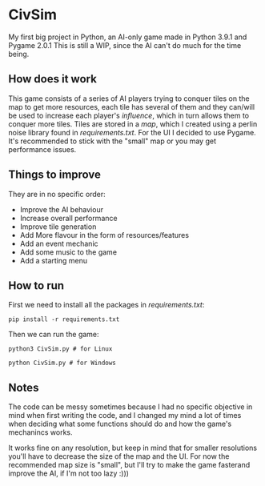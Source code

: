 # CivSim
My first big project in Python, an AI-only game made in Python 3.9.1 and Pygame 2.0.1
This is still a WIP, since the AI can't do much for the time being.

## How does it work
This game consists of a series of AI players trying to conquer tiles on the map to get more resources, each tile has several of them and they can/will be used to increase each player's *influence*, which in turn allows them to conquer more tiles.
Tiles are stored in a *map*, which I created using a perlin noise library found in *requirements.txt*. For the UI I decided to use Pygame. It's recommended to stick with the "small" map or you may get performance issues.

## Things to improve
They are in no specific order:
* Improve the AI behaviour
* Increase overall performance
* Improve tile generation
* Add More flavour in the form of resources/features
* Add an event mechanic
* Add some music to the game
* Add a starting menu

## How to run
First we need to install all the packages in *requirements.txt*:
```
pip install -r requirements.txt
```
Then we can run the game:

```
python3 CivSim.py # for Linux

python CivSim.py # for Windows
```

## Notes
The code can be messy sometimes because I had no specific objective in mind when first writing the code, and I changed my mind a lot of times when deciding what some functions should do and how the game's mechanincs works.

It works fine on any resolution, but keep in mind that for smaller resolutions you'll have to decrease the size of the map and the UI.
For now the recommended map size is "small", but I'll try to make the game fasterand improve the AI, if I'm not too lazy :)))
